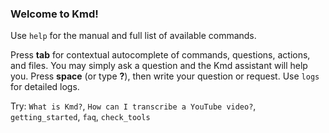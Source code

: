 ### Welcome to Kmd!

Use `help` for the manual and full list of available commands.

Press **tab** for contextual autocomplete of commands, questions, actions, and files.
You may simply ask a question and the Kmd assistant will help you.
Press **space** (or type **?**), then write your question or request.
Use `logs` for detailed logs.

Try: `What is Kmd?`, `How can I transcribe a YouTube video?`, `getting_started`, `faq`,
`check_tools`

